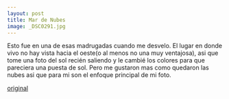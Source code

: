 ```yaml
---
layout: post
title: Mar de Nubes
image: _DSC0291.jpg
---
```


Esto fue en una de esas madrugadas cuando me desvelo. El lugar en donde vivo no hay vista hacia el oeste(o al menos no una muy ventajosa), asi que tome una foto del sol recién saliendo y le cambié los colores para que pareciera una puesta de sol. Pero me gustaron mas como quedaron las nubes asi que para mi son el enfoque principal de mi foto. 

[original](https://awesomecosmonaut.tumblr.com/image/619662742891134976/clouds)
